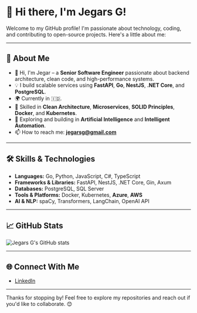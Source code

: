 # 👋 Hi there, I'm Jegars G!

Welcome to my GitHub profile! I'm passionate about technology, coding, and contributing to open-source projects. Here's a little about me:

---

## 🚀 About Me
- 👋 Hi, I'm Jegar – a **Senior Software Engineer** passionate about backend architecture, clean code, and high-performance systems.
- 💡 I build scalable services using **FastAPI**, **Go**, **NestJS**, **.NET Core**, and **PostgreSQL**.
- 🌍 Currently in 🇮🇩.
- 🔧 Skilled in **Clean Architecture**, **Microservices**, **SOLID Principles**, **Docker**, and **Kubernetes**.
- 🤖 Exploring and building in **Artificial Intelligence** and **Intelligent Automation**.
- 📫 How to reach me: **jegarsg@gmail.com**

---

## 🛠️ Skills & Technologies
- **Languages:** Go, Python, JavaScript, C#, TypeScript
- **Frameworks & Libraries:** FastAPI, NestJS, .NET Core, Gin, Axum
- **Databases:** PostgreSQL, SQL Server
- **Tools & Platforms:** Docker, Kubernetes, **Azure**, **AWS**
- **AI & NLP:** spaCy, Transformers, LangChain, OpenAI API

---

## 📈 GitHub Stats

![Jegars G's GitHub stats](https://github-readme-stats.vercel.app/api?username=jegarsg&show_icons=true&theme=radical)

---

## 🌐 Connect With Me
- [LinkedIn](https://www.linkedin.com/in/jegarsg/)

---

Thanks for stopping by! Feel free to explore my repositories and reach out if you'd like to collaborate. 😊
